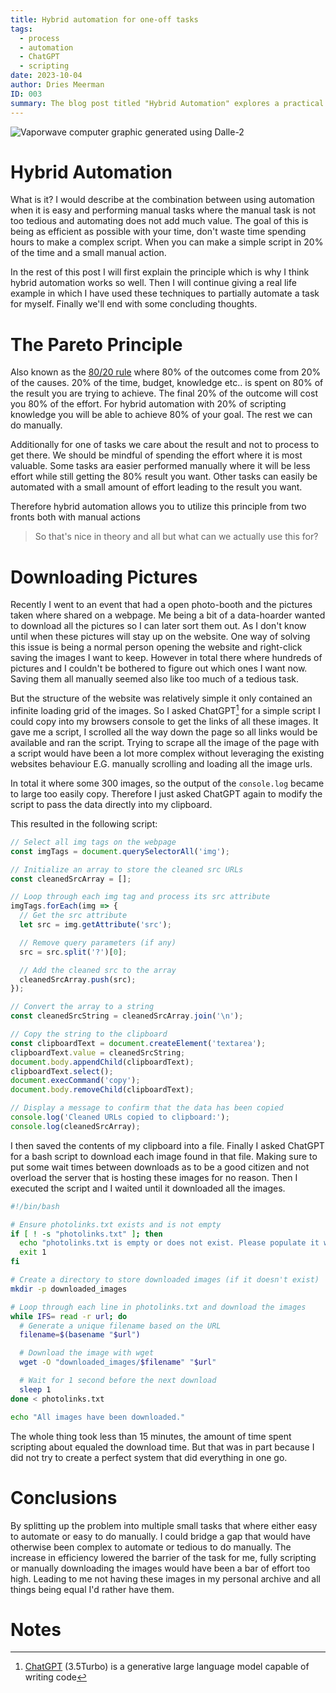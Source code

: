 ```yaml
---
title: Hybrid automation for one-off tasks
tags:
  - process
  - automation
  - ChatGPT
  - scripting
date: 2023-10-04
author: Dries Meerman
ID: 003
summary: The blog post titled "Hybrid Automation" explores a practical approach to combining automation and manual tasks to achieve optimal efficiency. The author introduces the concept of hybrid automation, where automation is applied to tasks that are easily automated, and manual tasks are retained if they are not too tedious and don't benefit significantly from automation. The post delves into the Pareto Principle, commonly known as the 80/20 rule, where 80% of outcomes come from 20% of causes, emphasizing the efficient use of resources. The author provides a real-life example involving the automated downloading of images from a website and explains how they leveraged the ChatGPT tool to simplify the process. They describe the creation of scripts for obtaining image links, copying the data to the clipboard, and a bash script for downloading the images. The post concludes by highlighting the benefits of breaking tasks into manageable components that can be easily automated or manually executed to bridge gaps effectively.
---
```


![Vaporwave computer graphic generated using Dalle-2](assets/articles/dr-3/vaporwave_computer.png)

# Hybrid Automation
What is it?
I would describe at the combination between using automation when it is easy and performing manual tasks where the manual task is not too tedious and automating does not add much value.
The goal of this is being as efficient as possible with your time, don't waste time spending hours to make a complex script. When you can make a simple script in 20% of the time and a small manual action.

In the rest of this post I will first explain the principle which is why I think hybrid automation works so well.
Then I will continue giving a real life example in which I have used these techniques to partially automate a task for myself.
Finally we'll end with some concluding thoughts.

# The Pareto Principle
Also known as the [80/20 rule](https://en.wikipedia.org/wiki/Pareto_principle) where 80% of the outcomes come from 20% of the causes.
20% of the time, budget, knowledge etc.. is spent on 80% of the result you are trying to achieve.
The final 20% of the outcome will cost you 80% of the effort.
For hybrid automation with 20% of scripting knowledge you will be able to achieve 80% of your goal.
The rest we can do manually.

Additionally for one of tasks we care about the result and not to process to get there.
We should be mindful of spending the effort where it is most valuable.
Some tasks ara easier performed manually where it will be less effort while still getting the 80% result you want.
Other tasks can easily be automated with a small amount of effort leading to the result you want.

Therefore hybrid automation allows you to utilize this principle from two fronts both with manual actions 

>So that's nice in theory and all but what can we actually use this for?

# Downloading Pictures
Recently I went to an event that had a open photo-booth and the pictures taken where shared on a webpage.
Me being a bit of a data-hoarder wanted to download all the pictures so I can later sort them out. As I don't know until when these pictures will stay up on the website.
One way of solving this issue is being a normal person opening the website and right-click saving the images I want to keep.
However in total there where hundreds of pictures and I couldn't be bothered to figure out which ones I want now.
Saving them all manually seemed also like too much of a tedious task.

But the structure of the website was relatively simple it only contained an infinite loading grid of the images.
So I asked ChatGPT[^1] for a simple script I could copy into my browsers console to get the links of all these images.
It gave me a script, I scrolled all the way down the page so all links would be available and ran the script.
Trying to scrape all the image of the page with a script would have been a lot more complex without leveraging the existing websites behaviour E.G. manually scrolling and loading all the image urls.

In total it where some 300 images, so the output of the `console.log` became to large too easily copy. 
Therefore I just asked ChatGPT again to modify the script to pass the data directly into my clipboard.

This resulted in the following script:
```javascript
// Select all img tags on the webpage
const imgTags = document.querySelectorAll('img');

// Initialize an array to store the cleaned src URLs
const cleanedSrcArray = [];

// Loop through each img tag and process its src attribute
imgTags.forEach(img => {
  // Get the src attribute
  let src = img.getAttribute('src');

  // Remove query parameters (if any)
  src = src.split('?')[0];

  // Add the cleaned src to the array
  cleanedSrcArray.push(src);
});

// Convert the array to a string
const cleanedSrcString = cleanedSrcArray.join('\n');

// Copy the string to the clipboard
const clipboardText = document.createElement('textarea');
clipboardText.value = cleanedSrcString;
document.body.appendChild(clipboardText);
clipboardText.select();
document.execCommand('copy');
document.body.removeChild(clipboardText);

// Display a message to confirm that the data has been copied
console.log('Cleaned URLs copied to clipboard:');
console.log(cleanedSrcArray);
```

I then saved the contents of my clipboard into a file. 
Finally I asked ChatGPT for a bash script to download each image found in that file.
Making sure to put some wait times between downloads as to be a good citizen and not overload the server that is hosting these images for no reason.
Then I executed the script and I waited until it downloaded all the images.

```bash
#!/bin/bash

# Ensure photolinks.txt exists and is not empty
if [ ! -s "photolinks.txt" ]; then
  echo "photolinks.txt is empty or does not exist. Please populate it with image URLs."
  exit 1
fi

# Create a directory to store downloaded images (if it doesn't exist)
mkdir -p downloaded_images

# Loop through each line in photolinks.txt and download the images
while IFS= read -r url; do
  # Generate a unique filename based on the URL
  filename=$(basename "$url")

  # Download the image with wget
  wget -O "downloaded_images/$filename" "$url"

  # Wait for 1 second before the next download
  sleep 1
done < photolinks.txt

echo "All images have been downloaded."
```

The whole thing took less than 15 minutes, the amount of time spent scripting about equaled the download time.
But that was in part because I did not try to create a perfect system that did everything in one go.


# Conclusions
By splitting up the problem into multiple small tasks that where either easy to automate or easy to do manually.
I could bridge a gap that would have otherwise been complex to automate or tedious to do manually.
The increase in efficiency lowered the barrier of the task for me, fully scripting or manually downloading the images would have been a bar of effort too high.
Leading to me not having these images in my personal archive and all things being equal I'd rather have them.

# Notes
[^1]: [ChatGPT](https://en.wikipedia.org/wiki/ChatGPT) (3.5Turbo) is a generative large language model capable of writing code